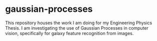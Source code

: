 # gaussian-processes
This repository houses the work I am doing for my Engineering Physics Thesis. I am investigating the use of Gaussian Processes in computer vision, specifically for galaxy feature recognition from images.
